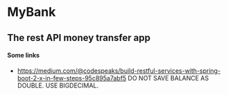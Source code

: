 # MyBank 
## The rest API money transfer app

#### Some links
- https://medium.com/@codespeaks/build-restful-services-with-spring-boot-2-x-in-few-steps-95c895a7abf5
  DO NOT SAVE BALANCE AS DOUBLE. USE BIGDECIMAL.

